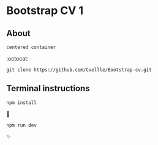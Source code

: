 # Bootstrap CV 1

## About
```
centered container

```

:octocat:

```
git clone https://github.com/Cvellle/Bootstrap-cv.git
```

## Terminal instructions

```
npm install
```

:rocket:

```
npm run dev
```

:sparkles:
